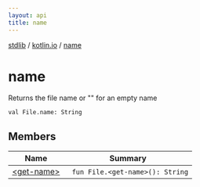 ```yaml
---
layout: api
title: name
---
```

[stdlib](../../index.html) / [kotlin.io](../index.html) / [name](index.html)

# name
Returns the file name or "" for an empty name
```
val File.name: String
```
## Members
| Name | Summary |
|------|---------|
|[&lt;get-name&gt;](_get-name_.html)|&nbsp;&nbsp;`fun File.<get-name>(): String`<br>|
